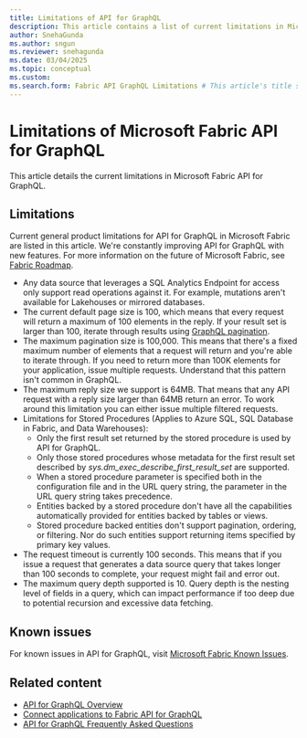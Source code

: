 ```yaml
---
title: Limitations of API for GraphQL
description: This article contains a list of current limitations in Microsoft Fabric API for GraphQL
author: SnehaGunda
ms.author: sngun
ms.reviewer: snehagunda
ms.date: 03/04/2025
ms.topic: conceptual
ms.custom:
ms.search.form: Fabric API GraphQL Limitations # This article's title shouldn't change. If so, contact engineering.
---
```

# Limitations of Microsoft Fabric API for GraphQL

This article details the current limitations in Microsoft Fabric API for GraphQL.

## Limitations

Current general product limitations for API for GraphQL in Microsoft Fabric are listed in this article. We're constantly improving API for GraphQL with new features. For more information on the future of Microsoft Fabric, see [Fabric Roadmap](https://blog.fabric.microsoft.com/blog/announcing-the-fabric-roadmap?ft=All).

- Any data source that leverages a SQL Analytics Endpoint for access only support read operations against it. For example, mutations aren't available for Lakehouses or mirrored databases.
- The current default page size is 100, which means that every request will return a maximum of 100 elements in the reply. If your result set is larger than 100, iterate through results using [GraphQL pagination](https://graphql.org/learn/pagination/).
- The maximum pagination size is 100,000. This means that there's a fixed maximum number of elements that a request will return and you're able to iterate through. If you need to return more than 100K elements for your application, issue multiple requests. Understand that this pattern isn't common in GraphQL.
- The maximum reply size we support is 64MB. That means that any API request with a reply size larger than 64MB return an error. To work around this limitation you can either issue multiple filtered requests.
- Limitations for Stored Procedures (Applies to Azure SQL, SQL Database in Fabric, and Data Warehouses):
    - Only the first result set returned by the stored procedure is used by API for GraphQL.
    - Only those stored procedures whose metadata for the first result set described by *sys.dm_exec_describe_first_result_set* are supported.
    - When a stored procedure parameter is specified both in the configuration file and in the URL query string, the parameter in the URL query string takes precedence.
    - Entities backed by a stored procedure don't have all the capabilities automatically provided for entities backed by tables or views.
    - Stored procedure backed entities don't support pagination, ordering, or filtering. Nor do such entities support returning items specified by primary key values.
- The request timeout is currently 100 seconds. This means that if you issue a request that generates a data source query that takes longer than 100 seconds to complete, your request might fail and error out.
- The maximum query depth supported is 10. Query depth is the nesting level of fields in a query, which can impact performance if too deep due to potential recursion and excessive data fetching.

## Known issues

For known issues in API for GraphQL, visit [Microsoft Fabric Known Issues](https://support.fabric.microsoft.com/known-issues/).

## Related content

- [API for GraphQL Overview](api-graphql-limits.md)
- [Connect applications to Fabric API for GraphQL](connect-apps-api-graphql.md)
- [API for GraphQL Frequently Asked Questions](graphql-faq.yml)
